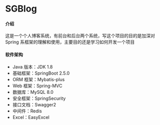 # SGBlog

#### 介绍
这是一个个人博客系统，有前台和后台两个系统，写这个项目的目的是加深对 Spring 系框架的理解和使用，主要目的还是学习如何开发一个项目

#### 软件架构
- Java 版本：JDK 1.8
- 基础框架：SpringBoot 2.5.0
- ORM 框架：Mybatis-plus
- Web 框架：Spring-MVC
- 数据库：MySQL 8.0
- 安全框架：SpringSecurity
- 接口文档：Swagger2
- 中间件：Redis
- Excel：EasyExcel
